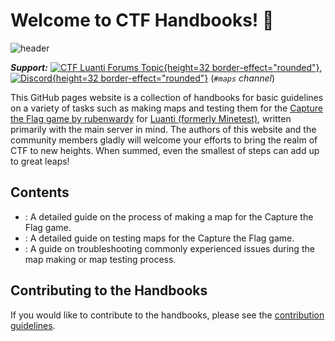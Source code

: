 # Welcome to CTF Handbooks! 👋
![header](header.png)

***Support:*** [![CTF Luanti Forums Topic](luantiforumlogo.png){height=32 border-effect="rounded"}](https://forum.luanti.org/viewtopic.php?f=10&t=13157), [![Discord](discordlogo.svg){height=32 border-effect="rounded"}](https://discord.gg/vcZTRPX) (*`#maps` channel*)

This GitHub pages website is a collection of handbooks for basic guidelines on a variety of tasks such as making maps and testing them for the [Capture the Flag game by rubenwardy](https://github.com/MT-CTF) for [Luanti (formerly Minetest)](https://github.com/minetest/minetest), written primarily with the main server in mind. The authors of this website and the community members gladly will welcome your efforts to bring the realm of CTF to new heights. When summed, even the smallest of steps can add up to great leaps!

## Contents
- [](The-Map-Maker-s-Handbook.md): A detailed guide on the process of making a map for the Capture the Flag game.
- [](The-Map-Tester-s-Handbook.md): A detailed guide on testing maps for the Capture the Flag game.
- [](Troubleshooting.md): A guide on troubleshooting commonly experienced issues during the map making or map testing process.

## Contributing to the Handbooks
If you would like to contribute to the handbooks, please see the [contribution guidelines](https://github.com/CTF-handbooks/ctf-handbooks.github.io/blob/main/CONTRIBUTING.md).
